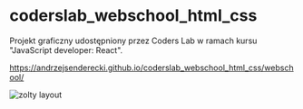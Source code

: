 # coderslab_webschool_html_css
Projekt graficzny udostępniony przez Coders Lab w ramach kursu "JavaScript developer: React".

https://andrzejsenderecki.github.io/coderslab_webschool_html_css/webschool/

![zolty layout](https://user-images.githubusercontent.com/33809996/40674553-7d645c68-6375-11e8-8b6c-faf909debb6c.jpg)
